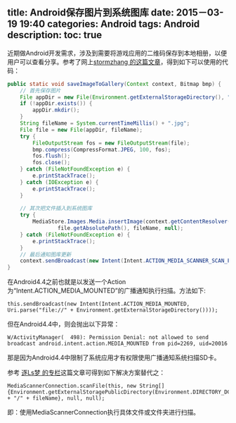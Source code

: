 title: Android保存图片到系统图库
date: 2015－03-19 19:40
categories: Android
tags: Android
description: 
toc: true
---

近期做Android开发需求，涉及到需要将游戏应用的二维码保存到本地相册，以便用户可以查看分享。参考了网上[stormzhang 的这篇文章](http://stormzhang.com/android/2014/07/24/android-save-image-to-gallery/)，得到如下可以使用的代码：

<!--more-->

``` java
public static void saveImageToGallery(Context context, Bitmap bmp) {
    // 首先保存图片
    File appDir = new File(Environment.getExternalStorageDirectory(), "Boohee");
    if (!appDir.exists()) {
        appDir.mkdir();
    }
    String fileName = System.currentTimeMillis() + ".jpg";
    File file = new File(appDir, fileName);
    try {
        FileOutputStream fos = new FileOutputStream(file);
        bmp.compress(CompressFormat.JPEG, 100, fos);
        fos.flush();
        fos.close();
    } catch (FileNotFoundException e) {
        e.printStackTrace();
    } catch (IOException e) {
        e.printStackTrace();
	}
    
    // 其次把文件插入到系统图库
    try {
        MediaStore.Images.Media.insertImage(context.getContentResolver(),
				file.getAbsolutePath(), fileName, null);
    } catch (FileNotFoundException e) {
        e.printStackTrace();
    }
    // 最后通知图库更新
    context.sendBroadcast(new Intent(Intent.ACTION_MEDIA_SCANNER_SCAN_FILE, Uri.parse("file://" + path)));
}
```

在Android4.4之前也就是以发送一个Action为“Intent.ACTION_MEDIA_MOUNTED”的广播通知执行扫描。方法如下:

	this.sendBroadcast(new Intent(Intent.ACTION_MEDIA_MOUNTED, Uri.parse("file://" + Environment.getExternalStorageDirectory())));   

但在Android4.4中，则会抛出以下异常：

	W/ActivityManager(  498): Permission Denial: not allowed to send broadcast android.intent.action.MEDIA_MOUNTED from pid=2269, uid=20016

那是因为Android4.4中限制了系统应用才有权限使用广播通知系统扫描SD卡。

参考 [逐Ls梦 的专栏](http://blog.csdn.net/sgz_china/article/details/24657709)这篇文章可得到如下解决方案替代之：

	MediaScannerConnection.scanFile(this, new String[]{Environment.getExternalStoragePublicDirectory(Environment.DIRECTORY_DCIM).getPath() + "/" + fileName}, null, null);  

即：使用MediaScannerConnection执行具体文件或文件夹进行扫描。


